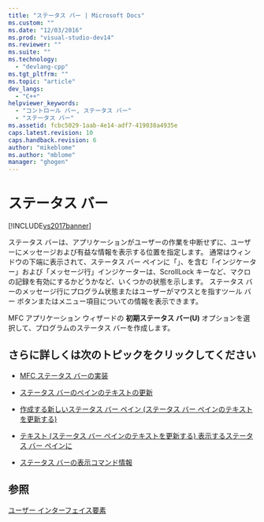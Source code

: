 ```yaml
---
title: "ステータス バー | Microsoft Docs"
ms.custom: ""
ms.date: "12/03/2016"
ms.prod: "visual-studio-dev14"
ms.reviewer: ""
ms.suite: ""
ms.technology: 
  - "devlang-cpp"
ms.tgt_pltfrm: ""
ms.topic: "article"
dev_langs: 
  - "C++"
helpviewer_keywords: 
  - "コントロール バー, ステータス バー"
  - "ステータス バー"
ms.assetid: fcbc5029-1aab-4e14-adf7-419038a4935e
caps.latest.revision: 10
caps.handback.revision: 6
author: "mikeblome"
ms.author: "mblome"
manager: "ghogen"
---
```

# ステータス バー
[!INCLUDE[vs2017banner](../assembler/inline/includes/vs2017banner.md)]

ステータス バーは、アプリケーションがユーザーの作業を中断せずに、ユーザーにメッセージおよび有益な情報を表示する位置を指定します。  通常はウィンドウの下端に表示されて、ステータス バー ペインに「」、を含む「インジケーター」および「メッセージ行」インジケーターは、ScrollLock キーなど、マクロの記録を有効にするかどうかなど、いくつかの状態を示します。  ステータス バーのメッセージ行にプログラム状態またはユーザーがマウスとを指すツール バー ボタンまたはメニュー項目についての情報を表示できます。  
  
 MFC アプリケーション ウィザードの **初期ステータス バー\(U\)** オプションを選択して、プログラムのステータス バーを作成します。  
  
## さらに詳しくは次のトピックをクリックしてください  
  
-   [MFC ステータス バーの実装](../mfc/status-bar-implementation-in-mfc.md)  
  
-   [ステータス バーのペインのテキストの更新](../mfc/updating-the-text-of-a-status-bar-pane.md)  
  
-   [作成する新しいステータス バー ペイン \(ステータス バー ペインのテキストを更新する\)](../mfc/updating-the-text-of-a-status-bar-pane.md)  
  
-   [テキスト \(ステータス バー ペインのテキストを更新する\) 表示するステータス バー ペインに](../mfc/updating-the-text-of-a-status-bar-pane.md)  
  
-   [ステータス バーの表示コマンド情報](../Topic/How%20to:%20Display%20Command%20Information%20in%20the%20Status%20Bar.md)  
  
## 参照  
 [ユーザー インターフェイス要素](../mfc/user-interface-elements-mfc.md)